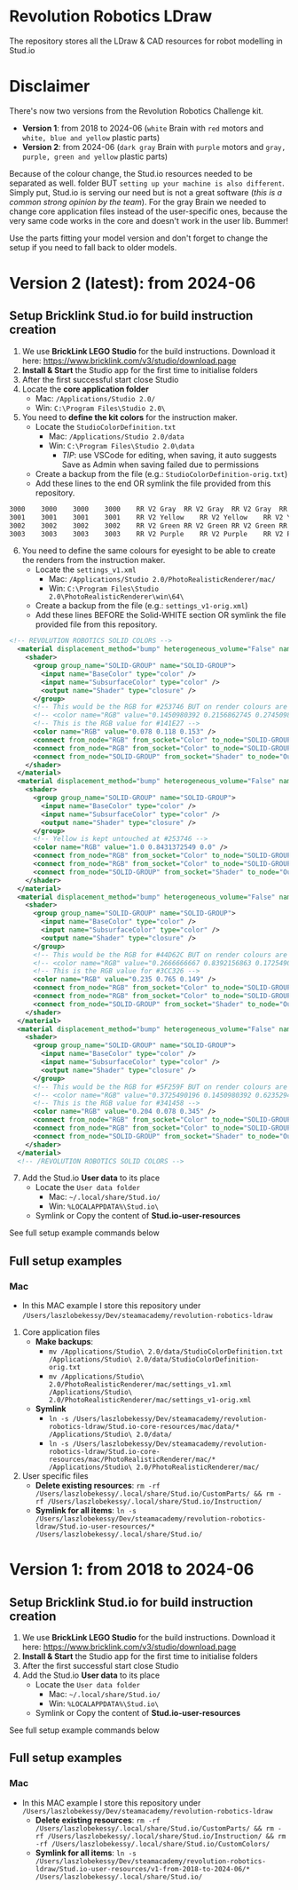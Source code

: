 # Revolution Robotics LDraw
The repository stores all the LDraw & CAD resources for robot modelling in Stud.io

# Disclaimer
There's now two versions from the Revolution Robotics Challenge kit.
- **Version 1**: from 2018 to 2024-06 (`white` Brain with `red` motors and `white, blue and yellow` plastic parts)
- **Version 2**: from 2024-06 (`dark gray` Brain with `purple` motors and `gray, purple, green and yellow` plastic parts)

Because of the colour change, the Stud.io resources needed to be separated as well. folder BUT `setting up your machine is also different`. Simply put, Stud.io is serving our need but is not a great software (*this is a common strong opinion by the team*). For the gray Brain we needed to change core application files instead of the user-specific ones, because the very same code works in the core and doesn't work in the user lib. Bummer!

Use the parts fitting your model version and don't forget to change the setup if you need to fall back to older models.

# Version 2 (latest): from 2024-06
## Setup Bricklink Stud.io for build instruction creation
1. We use **BrickLink LEGO Studio** for the build instructions. Download it here: https://www.bricklink.com/v3/studio/download.page
2. **Install & Start** the Studio app for the first time to initialise folders
3. After the first successful start close Studio
4. Locate the **core application folder**
    - Mac: `/Applications/Studio 2.0/`
    - Win: `C:\Program Files\Studio 2.0\`
5. You need to **define the kit colors** for the instruction maker. 
    - Locate the `StudioColorDefinition.txt`
        - Mac: `/Applications/Studio 2.0/data`
        - Win: `C:\Program Files\Studio 2.0\data`
            - *TIP*: use VSCode for editing, when saving, it auto suggests Save as Admin when saving failed due to permissions
    - Create a backup from the file (e.g.: `StudioColorDefinition-orig.txt`)
    - Add these lines to the end OR symlink the file provided from this repository.
```txt
3000	3000	3000	3000	RR V2 Gray	RR V2 Gray	RR V2 Gray	RR V2 Gray	#253746	1	Solid Colors	1	o		47,21,0,73	Revolution Robotics
3001	3001	3001	3001	RR V2 Yellow	RR V2 Yellow	RR V2 Yellow	RR V2 Yellow	#FFD700	1	Solid Colors	1	o		0,16,100,0	Revolution Robotics
3002	3002	3002	3002	RR V2 Green	RR V2 Green	RR V2 Green	RR V2 Green	#44D62C	1	Solid Colors	1	o		68,0,79,16	Revolution Robotics
3003	3003	3003	3003	RR V2 Purple	RR V2 Purple	RR V2 Purple	RR V2 Purple	#5F259F	1	Solid Colors	1	o		40,77,0,38	Revolution Robotics
```

6. You need to define the same colours for eyesight to be able to create the renders from the instruction maker. 
    - Locate the `settings_v1.xml`
        - Mac: `/Applications/Studio 2.0/PhotoRealisticRenderer/mac/`
        - Win: `C:\Program Files\Studio 2.0\PhotoRealisticRenderer\win\64\`
    - Create a backup from the file (e.g.: `settings_v1-orig.xml`)
    - Add these lines BEFORE the Solid-WHITE section OR symlink the file provided file from this repository.
```xml
<!-- REVOLUTION ROBOTICS SOLID COLORS -->
  <material displacement_method="bump" heterogeneous_volume="False" name="SOLID-RR_V2_GRAY" use_local_tuning="False" use_mis="True" use_transparent_shadow="True" volume_interpolation_method="linear" volume_sampling_method="multiple_importance">
    <shader>
      <group group_name="SOLID-GROUP" name="SOLID-GROUP">
        <input name="BaseColor" type="color" />
        <input name="SubsurfaceColor" type="color" />
        <output name="Shader" type="closure" />
      </group>
      <!-- This would be the RGB for #253746 BUT on render colours are more washed out, so we increase the saturation/brightness manually -->
      <!-- <color name="RGB" value="0.1450980392 0.2156862745 0.2745098039" /> -->
      <!-- This is the RGB value for #141E27 -->
      <color name="RGB" value="0.078 0.118 0.153" />
      <connect from_node="RGB" from_socket="Color" to_node="SOLID-GROUP" to_socket="BaseColor" />
      <connect from_node="RGB" from_socket="Color" to_node="SOLID-GROUP" to_socket="SubsurfaceColor" />
      <connect from_node="SOLID-GROUP" from_socket="Shader" to_node="Output" to_socket="Surface" />
    </shader>
  </material>
  <material displacement_method="bump" heterogeneous_volume="False" name="SOLID-RR_V2_YELLOW" use_local_tuning="False" use_mis="True" use_transparent_shadow="True" volume_interpolation_method="linear" volume_sampling_method="multiple_importance">
    <shader>
      <group group_name="SOLID-GROUP" name="SOLID-GROUP">
        <input name="BaseColor" type="color" />
        <input name="SubsurfaceColor" type="color" />
        <output name="Shader" type="closure" />
      </group>
      <!-- Yellow is kept untouched at #253746 -->
      <color name="RGB" value="1.0 0.8431372549 0.0" />
      <connect from_node="RGB" from_socket="Color" to_node="SOLID-GROUP" to_socket="BaseColor" />
      <connect from_node="RGB" from_socket="Color" to_node="SOLID-GROUP" to_socket="SubsurfaceColor" />
      <connect from_node="SOLID-GROUP" from_socket="Shader" to_node="Output" to_socket="Surface" />
    </shader>
  </material>
  <material displacement_method="bump" heterogeneous_volume="False" name="SOLID-RR_V2_GREEN" use_local_tuning="False" use_mis="True" use_transparent_shadow="True" volume_interpolation_method="linear" volume_sampling_method="multiple_importance">
    <shader>
      <group group_name="SOLID-GROUP" name="SOLID-GROUP">
        <input name="BaseColor" type="color" />
        <input name="SubsurfaceColor" type="color" />
        <output name="Shader" type="closure" />
      </group>
      <!-- This would be the RGB for #44D62C BUT on render colours are more washed out, so we increase the saturation/brightness manually -->
      <!-- <color name="RGB" value="0.2666666667 0.8392156863 0.1725490196" /> -->
      <!-- This is the RGB value for #3CC326 -->
      <color name="RGB" value="0.235 0.765 0.149" />
      <connect from_node="RGB" from_socket="Color" to_node="SOLID-GROUP" to_socket="BaseColor" />
      <connect from_node="RGB" from_socket="Color" to_node="SOLID-GROUP" to_socket="SubsurfaceColor" />
      <connect from_node="SOLID-GROUP" from_socket="Shader" to_node="Output" to_socket="Surface" />
    </shader>
  </material>
  <material displacement_method="bump" heterogeneous_volume="False" name="SOLID-RR_V2_PURPLE" use_local_tuning="False" use_mis="True" use_transparent_shadow="True" volume_interpolation_method="linear" volume_sampling_method="multiple_importance">
    <shader>
      <group group_name="SOLID-GROUP" name="SOLID-GROUP">
        <input name="BaseColor" type="color" />
        <input name="SubsurfaceColor" type="color" />
        <output name="Shader" type="closure" />
      </group>
      <!-- This would be the RGB for #5F259F BUT on render colours are more washed out, so we increase the saturation/brightness manually -->
      <!-- <color name="RGB" value="0.3725490196 0.1450980392 0.6235294118" /> -->
      <!-- This is the RGB value for #341458 -->
      <color name="RGB" value="0.204 0.078 0.345" />
      <connect from_node="RGB" from_socket="Color" to_node="SOLID-GROUP" to_socket="BaseColor" />
      <connect from_node="RGB" from_socket="Color" to_node="SOLID-GROUP" to_socket="SubsurfaceColor" />
      <connect from_node="SOLID-GROUP" from_socket="Shader" to_node="Output" to_socket="Surface" />
    </shader>
  </material>
  <!-- /REVOLUTION ROBOTICS SOLID COLORS -->
```

7. Add the Stud.io **User data** to its place
    - Locate the `User data folder`
        - Mac: `~/.local/share/Stud.io/`
        - Win: `%LOCALAPPDATA%\Stud.io\`
    - Symlink or Copy the content of **Stud.io-user-resources**

See full setup example commands below

## Full setup examples
### Mac
- In this MAC example I store this repository under `/Users/laszlobekessy/Dev/steamacademy/revolution-robotics-ldraw`
1. Core application files
    - **Make backups**: 
        - `mv /Applications/Studio\ 2.0/data/StudioColorDefinition.txt /Applications/Studio\ 2.0/data/StudioColorDefinition-orig.txt`
        - `mv /Applications/Studio\ 2.0/PhotoRealisticRenderer/mac/settings_v1.xml /Applications/Studio\ 2.0/PhotoRealisticRenderer/mac/settings_v1-orig.xml`
    - **Symlink**
        - `ln -s /Users/laszlobekessy/Dev/steamacademy/revolution-robotics-ldraw/Stud.io-core-resources/mac/data/* /Applications/Studio\ 2.0/data/`
        - `ln -s /Users/laszlobekessy/Dev/steamacademy/revolution-robotics-ldraw/Stud.io-core-resources/mac/PhotoRealisticRenderer/mac/* /Applications/Studio\ 2.0/PhotoRealisticRenderer/mac/`
2. User specific files
    - **Delete existing resources**: `rm -rf /Users/laszlobekessy/.local/share/Stud.io/CustomParts/ && rm -rf /Users/laszlobekessy/.local/share/Stud.io/Instruction/`
    - **Symlink for all items**: `ln -s /Users/laszlobekessy/Dev/steamacademy/revolution-robotics-ldraw/Stud.io-user-resources/* /Users/laszlobekessy/.local/share/Stud.io/`



# Version 1: from 2018 to 2024-06
## Setup Bricklink Stud.io for build instruction creation
1. We use **BrickLink LEGO Studio** for the build instructions. Download it here: https://www.bricklink.com/v3/studio/download.page
2. **Install & Start** the Studio app for the first time to initialise folders
3. After the first successful start close Studio
4. Add the Stud.io **User data** to its place
    - Locate the `User data folder`
        - Mac: `~/.local/share/Stud.io/`
        - Win: `%LOCALAPPDATA%\Stud.io\`
    - Symlink or Copy the content of **Stud.io-user-resources**

See full setup example commands below

## Full setup examples
### Mac
- In this MAC example I store this repository under `/Users/laszlobekessy/Dev/steamacademy/revolution-robotics-ldraw`
    - **Delete existing resources**: `rm -rf /Users/laszlobekessy/.local/share/Stud.io/CustomParts/ && rm -rf /Users/laszlobekessy/.local/share/Stud.io/Instruction/ && rm -rf /Users/laszlobekessy/.local/share/Stud.io/CustomColors/`
    - **Symlink for all items**: `ln -s /Users/laszlobekessy/Dev/steamacademy/revolution-robotics-ldraw/Stud.io-user-resources/v1-from-2018-to-2024-06/* /Users/laszlobekessy/.local/share/Stud.io/`
